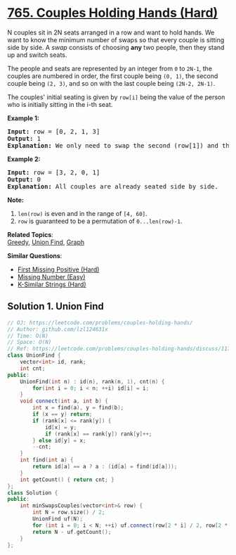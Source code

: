 # [765. Couples Holding Hands (Hard)](https://leetcode.com/problems/couples-holding-hands/)

<p>
N couples sit in 2N seats arranged in a row and want to hold hands.  We want to know the minimum number of swaps so that every couple is sitting side by side.  A <i>swap</i> consists of choosing <b>any</b> two people, then they stand up and switch seats. 
</p><p>
The people and seats are represented by an integer from <code>0</code> to <code>2N-1</code>, the couples are numbered in order, the first couple being <code>(0, 1)</code>, the second couple being <code>(2, 3)</code>, and so on with the last couple being <code>(2N-2, 2N-1)</code>.
</p><p>
The couples' initial seating is given by <code>row[i]</code> being the value of the person who is initially sitting in the i-th seat.

</p><p><b>Example 1:</b><br></p><pre><b>Input:</b> row = [0, 2, 1, 3]
<b>Output:</b> 1
<b>Explanation:</b> We only need to swap the second (row[1]) and third (row[2]) person.
</pre><p></p>

<p><b>Example 2:</b><br></p><pre><b>Input:</b> row = [3, 2, 0, 1]
<b>Output:</b> 0
<b>Explanation:</b> All couples are already seated side by side.
</pre><p></p>

<p>
<b>Note:</b>
</p><ol> 
<li> <code>len(row)</code> is even and in the range of <code>[4, 60]</code>.</li>
<li> <code>row</code> is guaranteed to be a permutation of <code>0...len(row)-1</code>.</li>
</ol>

**Related Topics**:  
[Greedy](https://leetcode.com/tag/greedy/), [Union Find](https://leetcode.com/tag/union-find/), [Graph](https://leetcode.com/tag/graph/)

**Similar Questions**:
* [First Missing Positive (Hard)](https://leetcode.com/problems/first-missing-positive/)
* [Missing Number (Easy)](https://leetcode.com/problems/missing-number/)
* [K-Similar Strings (Hard)](https://leetcode.com/problems/k-similar-strings/)

## Solution 1. Union Find

```cpp
// OJ: https://leetcode.com/problems/couples-holding-hands/
// Author: github.com/lzl124631x
// Time: O(N)
// Space: O(N)
// Ref: https://leetcode.com/problems/couples-holding-hands/discuss/117520/Java-union-find-easy-to-understand-5-ms
class UnionFind {
    vector<int> id, rank;
    int cnt;
public:
    UnionFind(int n) : id(n), rank(n, 1), cnt(n) {
        for(int i = 0; i < n; ++i) id[i] = i;
    }
    void connect(int a, int b) {
        int x = find(a), y = find(b);
        if (x == y) return;
        if (rank[x] <= rank[y]) {
            id[x] = y;
            if (rank[x] == rank[y]) rank[y]++;
        } else id[y] = x;
        --cnt;
    }
    int find(int a) {
        return id[a] == a ? a : (id[a] = find(id[a]));
    }
    int getCount() { return cnt; }
};
class Solution {
public:
    int minSwapsCouples(vector<int>& row) {
        int N = row.size() / 2;
        UnionFind uf(N);
        for (int i = 0; i < N; ++i) uf.connect(row[2 * i] / 2, row[2 * i + 1] / 2);
        return N - uf.getCount();
    }
};
```